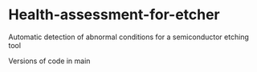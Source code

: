 # Health-assessment-for-etcher
Automatic detection of abnormal conditions for a semiconductor etching tool

Versions of code in main
